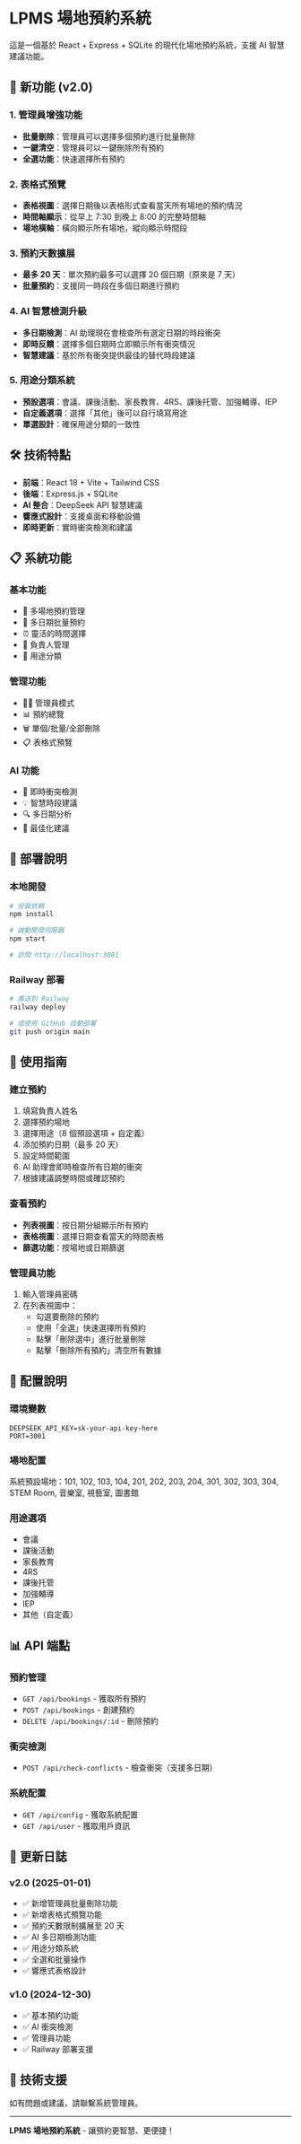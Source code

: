 # LPMS 場地預約系統

這是一個基於 React + Express + SQLite 的現代化場地預約系統，支援 AI 智慧建議功能。

## 🚀 新功能 (v2.0)

### 1. 管理員增強功能
- **批量刪除**：管理員可以選擇多個預約進行批量刪除
- **一鍵清空**：管理員可以一鍵刪除所有預約
- **全選功能**：快速選擇所有預約

### 2. 表格式預覽
- **表格視圖**：選擇日期後以表格形式查看當天所有場地的預約情況
- **時間軸顯示**：從早上 7:30 到晚上 8:00 的完整時間軸
- **場地橫軸**：橫向顯示所有場地，縱向顯示時間段

### 3. 預約天數擴展
- **最多 20 天**：單次預約最多可以選擇 20 個日期（原來是 7 天）
- **批量預約**：支援同一時段在多個日期進行預約

### 4. AI 智慧檢測升級
- **多日期檢測**：AI 助理現在會檢查所有選定日期的時段衝突
- **即時反饋**：選擇多個日期時立即顯示所有衝突情況
- **智慧建議**：基於所有衝突提供最佳的替代時段建議

### 5. 用途分類系統
- **預設選項**：會議、課後活動、家長教育、4RS、課後托管、加強輔導、IEP
- **自定義選項**：選擇「其他」後可以自行填寫用途
- **單選設計**：確保用途分類的一致性

## 🛠️ 技術特點

- **前端**：React 18 + Vite + Tailwind CSS
- **後端**：Express.js + SQLite
- **AI 整合**：DeepSeek API 智慧建議
- **響應式設計**：支援桌面和移動設備
- **即時更新**：實時衝突檢測和建議

## 📋 系統功能

### 基本功能
- 🏢 多場地預約管理
- 📅 多日期批量預約
- ⏰ 靈活的時間選擇
- 👥 負責人管理
- 🎯 用途分類

### 管理功能
- 👨‍💼 管理員模式
- 📊 預約總覽
- 🗑️ 單個/批量/全部刪除
- 📋 表格式預覽

### AI 功能
- 🤖 即時衝突檢測
- 💡 智慧時段建議
- 🔍 多日期分析
- 🎯 最佳化建議

## 🚀 部署說明

### 本地開發
```bash
# 安裝依賴
npm install

# 啟動開發伺服器
npm start

# 訪問 http://localhost:3001
```

### Railway 部署
```bash
# 推送到 Railway
railway deploy

# 或使用 GitHub 自動部署
git push origin main
```

## 📱 使用指南

### 建立預約
1. 填寫負責人姓名
2. 選擇預約場地
3. 選擇用途（8 個預設選項 + 自定義）
4. 添加預約日期（最多 20 天）
5. 設定時間範圍
6. AI 助理會即時檢查所有日期的衝突
7. 根據建議調整時間或確認預約

### 查看預約
- **列表視圖**：按日期分組顯示所有預約
- **表格視圖**：選擇日期查看當天的時間表格
- **篩選功能**：按場地或日期篩選

### 管理員功能
1. 輸入管理員密碼
2. 在列表視圖中：
   - 勾選要刪除的預約
   - 使用「全選」快速選擇所有預約
   - 點擊「刪除選中」進行批量刪除
   - 點擊「刪除所有預約」清空所有數據

## 🔧 配置說明

### 環境變數
```env
DEEPSEEK_API_KEY=sk-your-api-key-here
PORT=3001
```

### 場地配置
系統預設場地：101, 102, 103, 104, 201, 202, 203, 204, 301, 302, 303, 304, STEM Room, 音樂室, 視藝室, 圖書館

### 用途選項
- 會議
- 課後活動
- 家長教育
- 4RS
- 課後托管
- 加強輔導
- IEP
- 其他（自定義）

## 📊 API 端點

### 預約管理
- `GET /api/bookings` - 獲取所有預約
- `POST /api/bookings` - 創建預約
- `DELETE /api/bookings/:id` - 刪除預約

### 衝突檢測
- `POST /api/check-conflicts` - 檢查衝突（支援多日期）

### 系統配置
- `GET /api/config` - 獲取系統配置
- `GET /api/user` - 獲取用戶資訊

## 🎯 更新日誌

### v2.0 (2025-01-01)
- ✅ 新增管理員批量刪除功能
- ✅ 新增表格式預覽功能
- ✅ 預約天數限制擴展至 20 天
- ✅ AI 多日期檢測功能
- ✅ 用途分類系統
- ✅ 全選和批量操作
- ✅ 響應式表格設計

### v1.0 (2024-12-30)
- ✅ 基本預約功能
- ✅ AI 衝突檢測
- ✅ 管理員功能
- ✅ Railway 部署支援

## 🤝 技術支援

如有問題或建議，請聯繫系統管理員。

---

**LPMS 場地預約系統** - 讓預約更智慧、更便捷！ 

